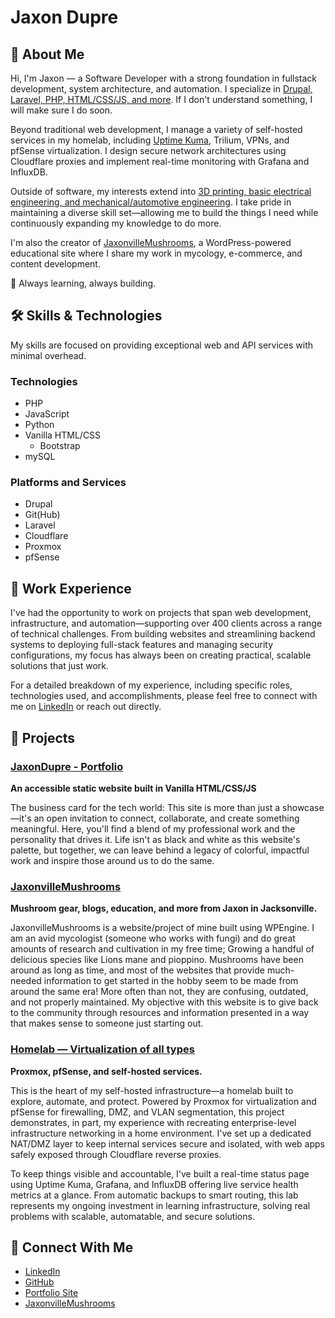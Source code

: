 # Jaxon Dupre

## 👋 About Me

Hi, I'm Jaxon — a Software Developer with a strong foundation in fullstack development, system architecture, and automation. I specialize in [Drupal, Laravel, PHP, HTML/CSS/JS, and more](https://www.linkedin.com/in/jaxondupre/overlay/1753901432123/single-media-viewer/?profileId=ACoAADK47J4BwrtlBq38O3jOI_SSKLfJUl8b45k). If I don't understand something, I will make sure I do soon.

Beyond traditional web development, I manage a variety of self-hosted services in my homelab, including [Uptime Kuma](https://status.jaxonville.com/status/homelab), Trilium, VPNs, and pfSense virtualization. I design secure network architectures using Cloudflare proxies and implement real-time monitoring with Grafana and InfluxDB.

Outside of software, my interests extend into [3D printing, basic electrical engineering, and mechanical/automotive engineering](https://www.linkedin.com/in/jaxondupre/details/projects/). I take pride in maintaining a diverse skill set—allowing me to build the things I need while continuously expanding my knowledge to do more.

I'm also the creator of [JaxonvilleMushrooms](https://jaxonvillemushrooms.com/), a WordPress-powered educational site where I share my work in mycology, e-commerce, and content development.

🚀 Always learning, always building.

## 🛠 Skills & Technologies

My skills are focused on providing exceptional web and API services with minimal overhead.

### Technologies
- PHP
- JavaScript
- Python
- Vanilla HTML/CSS
  - Bootstrap
- mySQL

### Platforms and Services
- Drupal
- Git(Hub)
- Laravel
- Cloudflare
- Proxmox
- pfSense

## 💼 Work Experience

I've had the opportunity to work on projects that span web development, infrastructure, and automation—supporting over 400 clients across a range of technical challenges. From building websites and streamlining backend systems to deploying full-stack features and managing security configurations, my focus has always been on creating practical, scalable solutions that just work.

For a detailed breakdown of my experience, including specific roles, technologies used, and accomplishments, please feel free to connect with me on [LinkedIn](https://www.linkedin.com/in/jaxondupre/) or reach out directly.

## 🚀 Projects

### [JaxonDupre - Portfolio](https://github.com/jjdyo/jaxondupre)
**An accessible static website built in Vanilla HTML/CSS/JS**

The business card for the tech world: This site is more than just a showcase—it's an open invitation to connect, collaborate, and create something meaningful. Here, you'll find a blend of my professional work and the personality that drives it. Life isn't as black and white as this website's palette, but together, we can leave behind a legacy of colorful, impactful work and inspire those around us to do the same.

### [JaxonvilleMushrooms](https://jaxonvillemushrooms.com)
**Mushroom gear, blogs, education, and more from Jaxon in Jacksonville.**

JaxonvilleMushrooms is a website/project of mine built using WPEngine. I am an avid mycologist (someone who works with fungi) and do great amounts of research and cultivation in my free time; Growing a handful of delicious species like Lions mane and pioppino. Mushrooms have been around as long as time, and most of the websites that provide much-needed information to get started in the hobby seem to be made from around the same era! More often than not, they are confusing, outdated, and not properly maintained. My objective with this website is to give back to the community through resources and information presented in a way that makes sense to someone just starting out.

### [Homelab — Virtualization of all types](https://www.linkedin.com/in/jaxondupre/details/projects/)
**Proxmox, pfSense, and self-hosted services.**

This is the heart of my self-hosted infrastructure—a homelab built to explore, automate, and protect. Powered by Proxmox for virtualization and pfSense for firewalling, DMZ, and VLAN segmentation, this project demonstrates, in part, my experience with recreating enterprise-level infrastructure networking in a home environment. I've set up a dedicated NAT/DMZ layer to keep internal services secure and isolated, with web apps safely exposed through Cloudflare reverse proxies.

To keep things visible and accountable, I've built a real-time status page using Uptime Kuma, Grafana, and InfluxDB offering live service health metrics at a glance. From automatic backups to smart routing, this lab represents my ongoing investment in learning infrastructure, solving real problems with scalable, automatable, and secure solutions.

## 🔗 Connect With Me
- [LinkedIn](https://www.linkedin.com/in/jaxondupre/)
- [GitHub](https://github.com/jjdyo)
- [Portfolio Site](https://github.com/jjdyo/jaxondupre)
- [JaxonvilleMushrooms](https://jaxonvillemushrooms.com/)
